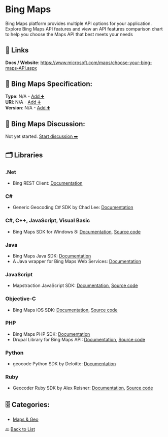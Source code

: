 # Bing Maps

Bing Maps platform provides multiple API options for your application.  Explore Bing Maps API features and view an API features comparison chart to help you choose the Maps API that best meets your needs

##  🔗 Links
**Docs / Website**: https://www.microsoft.com/maps/choose-your-bing-maps-API.aspx

## 🧬 Bing Maps Specification:
**Type**: N/A - [Add ➕](https://github.com/apis-list/apis-list/edit/main/apis.yaml#L1521)  
**URI**: N/A - [Add ➕](https://github.com/apis-list/apis-list/edit/main/apis.yaml#L1521)  
**Version**: N/A - [Add ➕](https://github.com/apis-list/apis-list/edit/main/apis.yaml#L1521)

## 💬 Bing Maps Discussion:
Not yet started. [Start discussion ➡️](https://github.com/apis-list/apis-list/discussions/new)

## 🗂️ Libraries
### .Net
- Bing REST Client: [Documentation](https://github.com/advancedrei/Bing.RestClient)
### C#
- Generic Geocoding C# SDK by Chad Lee: [Documentation](https://github.com/chadly/Geocoding.net)
### C#, C++, JavaScript, Visual Basic
- Bing Maps SDK for Windows 8: [Documentation](https://visualstudiogallery.msdn.microsoft.com/ebc98390-5320-4088-a2b5-8f276e4530f9), [Source code](http://msdn.microsoft.com/en-us/library/vstudio)
### Java
- Bing Maps Java SDK: [Documentation](https://code.google.com/p/bing-maps-java-sdk/)
- A Java wrapper for Bing Maps Web Services: [Documentation](http://code.google.com/p/bing-maps-java-sdk/)
### JavaScript
- Mapstraction JavaScript SDK: [Documentation](http://mapstraction.com/), [Source code](https://github.com/mapstraction/mxn)
### Objective-C
- Bing Maps iOS SDK: [Documentation](http://blogs.bing.com/maps/2011/05/05/new-bing-maps-ios-sdk/), [Source code](http://www.microsoft.com/en-us/download/details.aspx?id=1112)
### PHP
- Bing Maps PHP SDK: [Documentation](https://github.com/mindtree/BingMapsPHPSDK)
- Drupal Library for Bing Maps API: [Documentation](https://www.drupal.org/project/bing_maps_api), [Source code](https://www.drupal.org/node/2399745)
### Python
- geocode Python SDK by Deloitte: [Documentation](https://github.com/DeloitteGeospatial/geocode)
### Ruby
- Geocoder Ruby SDK by Alex Reisner: [Documentation](https://github.com/alexreisner/geocoder), [Source code](https://rubygems.org/gems/geocoder)


## 🗄️ Categories:
- [Maps & Geo](https://github.com/apis-list/apis-list#maps--geo-)

🔙  [Back to List](https://github.com/apis-list/apis-list)
